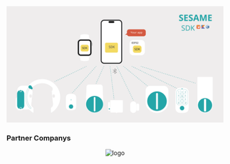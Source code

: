 ![SesameSDK](https://github.com/CANDY-HOUSE/.github/blob/main/profile/images/SesameSDK.png?raw=true)
<h3>Partner Companys</h3>
<p align="center">
  <img src="https://cdn.shopify.com/s/files/1/0016/1870/6495/files/partner_companys.png?v=1705542563" width="900px" alt="logo"/>
</p>
